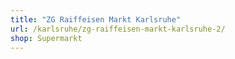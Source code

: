 ```yaml
---
title: "ZG Raiffeisen Markt Karlsruhe"
url: /karlsruhe/zg-raiffeisen-markt-karlsruhe-2/
shop: Supermarkt
---
```

